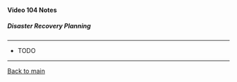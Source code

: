 #### Video 104 Notes

##### Disaster Recovery Planning

---

- TODO

---

[Back to main](https://github.com/rot0xd/CBTNuggets/blob/master/CEHv9/README.md)

